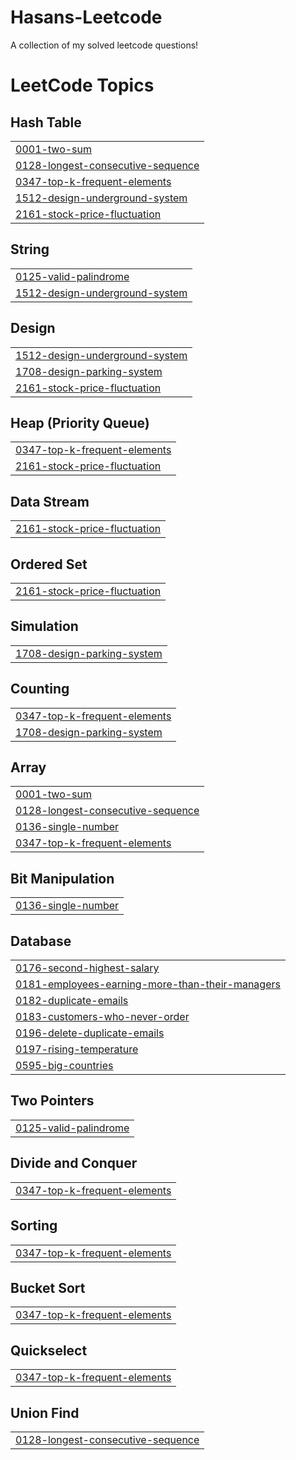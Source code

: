 # Hasans-Leetcode
A collection of my solved leetcode questions!

<!---LeetCode Topics Start-->
# LeetCode Topics
## Hash Table
|  |
| ------- |
| [0001-two-sum](https://github.com/Hasan3773/Hasans-Leetcode/tree/master/0001-two-sum) |
| [0128-longest-consecutive-sequence](https://github.com/Hasan3773/Hasans-Leetcode/tree/master/0128-longest-consecutive-sequence) |
| [0347-top-k-frequent-elements](https://github.com/Hasan3773/Hasans-Leetcode/tree/master/0347-top-k-frequent-elements) |
| [1512-design-underground-system](https://github.com/Hasan3773/Hasans-Leetcode/tree/master/1512-design-underground-system) |
| [2161-stock-price-fluctuation](https://github.com/Hasan3773/Hasans-Leetcode/tree/master/2161-stock-price-fluctuation) |
## String
|  |
| ------- |
| [0125-valid-palindrome](https://github.com/Hasan3773/Hasans-Leetcode/tree/master/0125-valid-palindrome) |
| [1512-design-underground-system](https://github.com/Hasan3773/Hasans-Leetcode/tree/master/1512-design-underground-system) |
## Design
|  |
| ------- |
| [1512-design-underground-system](https://github.com/Hasan3773/Hasans-Leetcode/tree/master/1512-design-underground-system) |
| [1708-design-parking-system](https://github.com/Hasan3773/Hasans-Leetcode/tree/master/1708-design-parking-system) |
| [2161-stock-price-fluctuation](https://github.com/Hasan3773/Hasans-Leetcode/tree/master/2161-stock-price-fluctuation) |
## Heap (Priority Queue)
|  |
| ------- |
| [0347-top-k-frequent-elements](https://github.com/Hasan3773/Hasans-Leetcode/tree/master/0347-top-k-frequent-elements) |
| [2161-stock-price-fluctuation](https://github.com/Hasan3773/Hasans-Leetcode/tree/master/2161-stock-price-fluctuation) |
## Data Stream
|  |
| ------- |
| [2161-stock-price-fluctuation](https://github.com/Hasan3773/Hasans-Leetcode/tree/master/2161-stock-price-fluctuation) |
## Ordered Set
|  |
| ------- |
| [2161-stock-price-fluctuation](https://github.com/Hasan3773/Hasans-Leetcode/tree/master/2161-stock-price-fluctuation) |
## Simulation
|  |
| ------- |
| [1708-design-parking-system](https://github.com/Hasan3773/Hasans-Leetcode/tree/master/1708-design-parking-system) |
## Counting
|  |
| ------- |
| [0347-top-k-frequent-elements](https://github.com/Hasan3773/Hasans-Leetcode/tree/master/0347-top-k-frequent-elements) |
| [1708-design-parking-system](https://github.com/Hasan3773/Hasans-Leetcode/tree/master/1708-design-parking-system) |
## Array
|  |
| ------- |
| [0001-two-sum](https://github.com/Hasan3773/Hasans-Leetcode/tree/master/0001-two-sum) |
| [0128-longest-consecutive-sequence](https://github.com/Hasan3773/Hasans-Leetcode/tree/master/0128-longest-consecutive-sequence) |
| [0136-single-number](https://github.com/Hasan3773/Hasans-Leetcode/tree/master/0136-single-number) |
| [0347-top-k-frequent-elements](https://github.com/Hasan3773/Hasans-Leetcode/tree/master/0347-top-k-frequent-elements) |
## Bit Manipulation
|  |
| ------- |
| [0136-single-number](https://github.com/Hasan3773/Hasans-Leetcode/tree/master/0136-single-number) |
## Database
|  |
| ------- |
| [0176-second-highest-salary](https://github.com/Hasan3773/Hasans-Leetcode/tree/master/0176-second-highest-salary) |
| [0181-employees-earning-more-than-their-managers](https://github.com/Hasan3773/Hasans-Leetcode/tree/master/0181-employees-earning-more-than-their-managers) |
| [0182-duplicate-emails](https://github.com/Hasan3773/Hasans-Leetcode/tree/master/0182-duplicate-emails) |
| [0183-customers-who-never-order](https://github.com/Hasan3773/Hasans-Leetcode/tree/master/0183-customers-who-never-order) |
| [0196-delete-duplicate-emails](https://github.com/Hasan3773/Hasans-Leetcode/tree/master/0196-delete-duplicate-emails) |
| [0197-rising-temperature](https://github.com/Hasan3773/Hasans-Leetcode/tree/master/0197-rising-temperature) |
| [0595-big-countries](https://github.com/Hasan3773/Hasans-Leetcode/tree/master/0595-big-countries) |
## Two Pointers
|  |
| ------- |
| [0125-valid-palindrome](https://github.com/Hasan3773/Hasans-Leetcode/tree/master/0125-valid-palindrome) |
## Divide and Conquer
|  |
| ------- |
| [0347-top-k-frequent-elements](https://github.com/Hasan3773/Hasans-Leetcode/tree/master/0347-top-k-frequent-elements) |
## Sorting
|  |
| ------- |
| [0347-top-k-frequent-elements](https://github.com/Hasan3773/Hasans-Leetcode/tree/master/0347-top-k-frequent-elements) |
## Bucket Sort
|  |
| ------- |
| [0347-top-k-frequent-elements](https://github.com/Hasan3773/Hasans-Leetcode/tree/master/0347-top-k-frequent-elements) |
## Quickselect
|  |
| ------- |
| [0347-top-k-frequent-elements](https://github.com/Hasan3773/Hasans-Leetcode/tree/master/0347-top-k-frequent-elements) |
## Union Find
|  |
| ------- |
| [0128-longest-consecutive-sequence](https://github.com/Hasan3773/Hasans-Leetcode/tree/master/0128-longest-consecutive-sequence) |
<!---LeetCode Topics End-->
